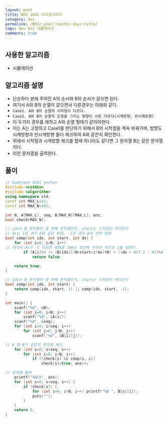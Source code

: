```yaml
---
layout: post
title: BOJ 2641 다각형그리기
category: dev
permalink: /BOJ/:year/:month/:day/:title/
tags: dev boj 시뮬레이션
comments: true
---
```

## 사용한 알고리즘
- 시뮬레이션

## 알고리즘 설명
- 단순하다 본래 주어진 A의 순서와 B의 순서가 같으면 된다.
- 여기서 A와 B의 순열이 같으면서 다른경우는 아래와 같다.
- `Case1. A와 B의 순열의 시작점이 다르다.`
- `Case2. A와 B의 순열의 도형을 그리는 방향이 서로 다르다(시계방향, 반시계방향)`
- 이 두가지 경우를 제하고 A와 순열 형태가 같아야한다.
- 이는 A는 고정하고 Case1를 판단하기 위해서 B의 시작점을 계속 바꿔가며, 방향도 시계방향과 반시계방향 둘다 체크하여 A와 같은지 확인한다.
- 위에서 시작점과 시계방향 체크를 할때 하나라도 같다면 그 문자열 B는 같은 문자열이다.
- 이런 문자열을 출력한다.

## 풀이
```c++
// baekjoon 2641 yechan
#include <cstdio>
#include <algorithm>
using namespace std;
const int MAX_L=51;
const int MAX_N=101;

int N, A[MAX_L], seq, B[MAX_N][MAX_L], ans;
bool check[MAX_N];

// idx는 B 문자열의 몇 번째 문자열인지, start는 시작점이 어디인지
// dx는 1인 경우 A와 같은 방향, -1인 경우 A와 반대 방향
bool comp(int idx, int start, int dx) {
	for (int i=0; i<N; i++)
// 여기서 dx가 -1 이라면 방향을 180도 회전해 주어야 하므로 2를 더한다.
		if (A[i]%4 != (B[idx][(N+start+i*dx)%N] + ((dx < 0)? 2 : 0))%4 )
			return false;

	return true;
}

// idx는 B 문자열의 몇 번째 문자열인지, start는 시작점이 어디인지
bool comp(int idx, int start) {
	return comp(idx, start, 1) || comp(idx, start, -1);
}

int main() {
	scanf("%d", &N);
	for (int i=0; i<N; i++)
		scanf("%d", &A[i]);
	scanf("%d", &seq);
	for (int i=0; i<seq; i++)
		for (int j=0; j<N; j++)
			scanf("%d", &B[i][j]);

// A 와 B가 같은지 문자열 체크
	for (int s=0; s<seq; s++)
		for (int i=0; i<N; i++)
			if (!check[s] && comp(s, i))
				check[s]=true, ans++;

// 문자열 출력
	printf("%d\n", ans);
	for (int s=0; s<seq; s++) {
		if (check[s]) {
			for (int i=0; i<N; i++) printf("%d ", B[s][i]);
			puts("");
		}
	}
	return 0;
}
```
